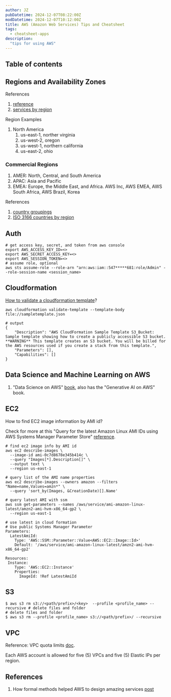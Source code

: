 ```yaml
---
author: JZ
pubDatetime: 2024-12-07T08:22:00Z
modDatetime: 2024-12-07T10:12:00Z
title: AWS (Amazon Web Services) Tips and Cheatsheet
tags:
  - cheatsheet-apps
description:
  "tips for using AWS"
---
```


## Table of contents

## Regions and Availability Zones

References

1. [reference](https://aws.amazon.com/about-aws/global-infrastructure/regions_az/)
2. [services by region](https://aws.amazon.com/about-aws/global-infrastructure/regional-product-services/)

Region Examples

1. North America
   1. us-east-1, norther virginia
   2. us-west-2, oregon
   3. us-west-1, northern california
   4. us-east-2, ohio

### Commercial Regions

1. AMER: North, Central, and South America
2. APAC: Asia and Pacific
3. EMEA: Europe, the Middle East, and Africa. AWS Inc, AWS EMEA, AWS South Africa, AWS Brazil, Korea

References

1. [country groupings](https://en.wikipedia.org/wiki/List_of_country_groupings)
2. [ISO 3166 countries by region](https://gist.github.com/richjenks/15b75f1960bc3321e295)

## Auth

```shell
# get access key, secret, and token from aws console
export AWS_ACCESS_KEY_ID=<>
export AWS_SECRET_ACCESS_KEY=<>
export AWS_SESSION_TOKEN=<>
# assume role, optional
aws sts assume-role --role-arn "arn:aws:iam::547*****681:role/Admin" --role-session-name <session_name>
```

## Cloudformation

[How to validate a cloudformation template](https://docs.aws.amazon.com/cli/latest/reference/cloudformation/validate-template.html)?

```shell
aws cloudformation validate-template --template-body file://sampletemplate.json

# output
{
    "Description": "AWS CloudFormation Sample Template S3_Bucket: Sample template showing how to create a publicly accessible S3 bucket. **WARNING** This template creates an S3 bucket. You will be billed for the AWS resources used if you create a stack from this template.",
    "Parameters": [],
    "Capabilities": []
}
```

## Data Science and Machine Learning on AWS

1. "Data Science on AWS" [book](https://www.datascienceonaws.com/), also has the "Generative AI on AWS" book.

## EC2

How to find EC2 image information by AMI id?

Check for more at this "Query for the latest Amazon Linux AMI IDs using AWS Systems Manager Parameter Store" [reference](https://aws.amazon.com/blogs/compute/query-for-the-latest-amazon-linux-ami-ids-using-aws-systems-manager-parameter-store/).

```shell
# find ec2 image info by AMI id
aws ec2 describe-images \
  --image-id ami-0c7d8678e345b414c \
  --query "Images[*].Description[]" \
  --output text \
  --region us-east-1

# query list of the AMI name properties
aws ec2 describe-images --owners amazon --filters "Name=name,Values=amzn*" \
  --query 'sort_by(Images, &CreationDate)[].Name'

# query latest AMI with ssm
aws ssm get-parameters --names /aws/service/ami-amazon-linux-latest/amzn2-ami-hvm-x86_64-gp2 \
  --region us-east-1

# use latest in cloud formation
# Use public Systems Manager Parameter
Parameters:
  LatestAmiId:
    Type: 'AWS::SSM::Parameter::Value<AWS::EC2::Image::Id>'
    Default: '/aws/service/ami-amazon-linux-latest/amzn2-ami-hvm-x86_64-gp2'

Resources:
 Instance:
    Type: 'AWS::EC2::Instance'
    Properties:
      ImageId: !Ref LatestAmiId
```

## S3

```shell
$ aws s3 rm s3://<path/prefix>/<key>  --profile <profile_name> --recursive # delete files and folder
# delete files and folder
$ aws s3 rm --profile <profile_name> s3://<path/prefix>/ --recursive
```

## VPC

Reference: VPC quota limits [doc](https://docs.aws.amazon.com/vpc/latest/userguide/amazon-vpc-limits.html).

Each AWS account is allowed for five (5) VPCs and five (5) Elastic IPs per region.

## References

1. How formal methods helped AWS to design amazing services [post](https://awsmaniac.com/how-formal-methods-helped-aws-to-design-amazing-services/)
